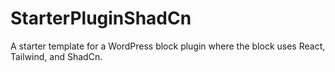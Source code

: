 # StarterPluginShadCn
A starter template for a WordPress block plugin where the block uses React, Tailwind, and ShadCn.
